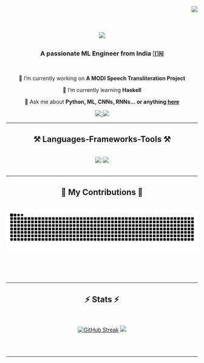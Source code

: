 <!--
**Harbringe/Harbringe** is a ✨ _special_ ✨ repository because its `README.md` (this file) appears on your GitHub profile.

Here are some ideas to get you started:

- 🔭 I’m currently working on ...
- 🌱 I’m currently learning ...
- 👯 I’m looking to collaborate on ...
- 🤔 I’m looking for help with ...
- 💬 Ask me about ...
- 📫 How to reach me: ...
- 😄 Pronouns: ...
- ⚡ Fun fact: ...
-->
<div align="right">
    
[![](https://visitcount.itsvg.in/api?id=harbringe&icon=0&color=3)](https://visitcount.itsvg.in)
    
</div>
<h1 align="center">
    <img src="https://readme-typing-svg.herokuapp.com/?font=Righteous&size=35&center=true&vCenter=true&width=500&height=70&duration=4000&lines=Hi+There!+👋;+I'm+Aaditya!;" />
</h1>

<h3 align="center">A passionate ML Engineer from India 🇮🇳</h3>

<br/>

<div align="center">
 
 🔭 I’m currently working on **A MODI Speech Transliteration Project**
 
 🌱 I’m currently learning **Haskell**

💬 Ask me about **Python, ML, CNNs, RNNs... or anything [here](https://github.com/Harbringe/Harbringe/issues)**


 </div>
 
<div align="center"> 
  <a href="mailto:aadityamehetre@icloud.com">
    <img src="https://img.shields.io/badge/Gmail-333333?style=for-the-badge&logo=gmail&logoColor=red" />
  </a>
  <a href="https://linkedin.com/in/aadityamehetre" target="_blank">
    <img src="https://img.shields.io/badge/LinkedIn-0077B5?style=for-the-badge&logo=linkedin&logoColor=white" target="_blank" />
  </a>
<!--   <a href="https://salesp07.github.io" target="_blank">
     <img src="https://img.shields.io/badge/Portfolio-FF5722?style=for-the-badge&logo=todoist&logoColor=white" target="_blank" /> 
  </a>
-->
</div>

 <hr/>
 
<h2 align="center">⚒️ Languages-Frameworks-Tools ⚒️</h2>
<br/>
<div align="center">
    <img src="https://skillicons.dev/icons?i=bootstrap,html,css,vscode,github,figma,tailwind,git,haskell,tensorflow,mongodb,django" />
    <img src="https://skillicons.dev/icons?i=python,javascript,c,java,mysql,flask,opencv,aws,docker,blender,postman,unity,git,github,react,next"/><br>
</div>

<br/>
<hr/>

<div align="center">
  <h2>🐍 My Contributions 🐍</h2>
  <br>
  <img alt="snake eating my contributions" src="https://raw.githubusercontent.com/Harbringe/Harbringe/output/github-contribution-grid-snake.svg" />
  
  <br/><br/><br/>
</div>

<hr/>
<div align=center>
<h2 align="center">⚡ Stats ⚡</h2>
<br>

[![GitHub Streak](https://streak-stats.demolab.com/?user=Harbringe&theme=tokyonight)](https://git.io/streak-stats)
![](https://github-readme-stats.vercel.app/api/top-langs/?username=harbringe&theme=tokyonight&hide_border=true&include_all_commits=false&count_private=true&layout=compact)

</div>

<br/><br/>

<hr/>

<br/>

<!--
<div align=center>
<h2 align="center">Random Quote</h2>
<br>

![](https://quotes-github-readme.vercel.app/api?type=horizontal&theme=tokyonight)

</div>


<br/>
-->






  
<!-- Proudly created with GPRM ( https://gprm.itsvg.in ) -->

